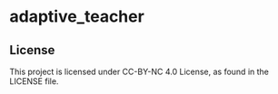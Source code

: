# adaptive_teacher


## License
This project is licensed under CC-BY-NC 4.0 License, as found in the LICENSE file.